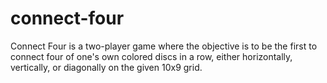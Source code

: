 # connect-four
Connect Four is a two-player game where the objective is to be the first to connect four of one's own colored discs in a row, either horizontally, vertically, or diagonally on the given 10x9 grid.
